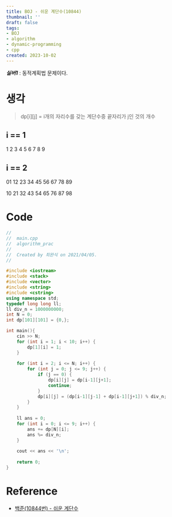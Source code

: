 ```yaml
---
title: BOJ - 쉬운 계단수(10844)
thumbnail: ''
draft: false
tags:
- BOJ
- algorithm
- dynamic-programming
- cpp
created: 2023-10-02
---
```


***실버1*** : 동적계획법 문제이다.

# 생각

 > 
 > dp\[i\]\[j\] = i개의 자리수를 갖는 계단수중 끝자리가 j인 것의 개수

## i == 1

1
2
3
4
5
6
7
8
9

## i == 2

01
12
23
34
45
56
67
78
89

10
21
32
43
54
65
76
87
98

# Code

````c++
//
//  main.cpp
//  algorithm_prac
//
//  Created by 최완식 on 2021/04/05.
//

#include <iostream>
#include <stack>
#include <vector>
#include <string>
#include <cstring>
using namespace std;
typedef long long ll;
ll div_n = 1000000000;
int N = 0;
int dp[101][101] = {0,};

int main(){
    cin >> N;
    for (int i = 1; i < 10; i++) {
        dp[1][i] = 1;
    }
    
    for (int i = 2; i <= N; i++) {
        for (int j = 0; j <= 9; j++) {
            if (j == 0) {
                dp[i][j] = dp[i-1][j+1];
                continue;
            }
            dp[i][j] = (dp[i-1][j-1] + dp[i-1][j+1]) % div_n;
        }
    }
    
    ll ans = 0;
    for (int i = 0; i <= 9; i++) {
        ans += dp[N][i];
        ans %= div_n;
    }
    
    cout << ans << '\n';
    
    return 0;
}

````

# Reference

* [백준(10844번) - 쉬운 계단수](https://www.acmicpc.net/problem/10844)
